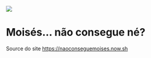 ![](https://avatars2.githubusercontent.com/u/12667220?v=3&s=200)

# Moisés... não consegue né?

Source do site https://naoconseguemoises.now.sh
